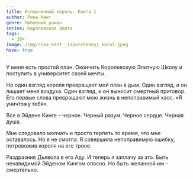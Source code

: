 ```yaml
---
title: Испорченный король. Книга 1
author: Рина Кент
genre: Любовный роман
series: Королевская Элита
tags:
  - 18+
image: /img/rina_kent__isporchennyj_korol.jpeg
have: true
---
```

У меня есть простой план. Окончить Королевскую Элитную Школу и поступить в университет своей мечты.

Но один взгляд короля превращает мой план в дым. Один взгляд, и он лишает меня воздуха. Один взгляд, и он выносит смертный приговор. Его первые слова превращают мою жизнь в непоправимый хаос. «Я уничтожу тебя».

Все в Эйдене Кинге – черное. Черный разум. Черное сердце. Черная душа.

Мне следовало молчать и просто терпеть то время, что мне оставалось. Но я не смогла. Я совершила непоправимую ошибку, потревожив короля на его троне.

Раздразнив Дьявола в его Аду. И теперь я заплачу за это. Быть ненавидимой Эйденом Кингом опасно. Но быть желанной им – смертельно.